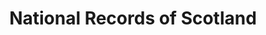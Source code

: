 ---
schema: default
title: National Records of Scotland
description: an agency of the Scottish Government
logo: ''
type:
- Other agency
portal_url: ''
org_url: https://www.nrscotland.gov.uk/
twitter_handle: natrecordsscot
wikidata_qid: Q16932348
wdtk_id: nrs
---